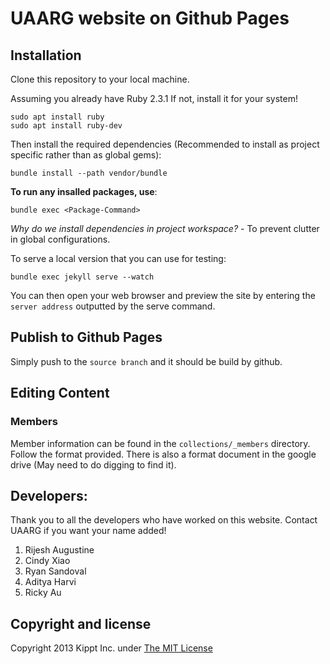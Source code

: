 # UAARG website on Github Pages

## Installation
Clone this repository to your local machine.

Assuming you already have Ruby 2.3.1 If not, install it for your system!
```
sudo apt install ruby
sudo apt install ruby-dev
```

Then install the required dependencies (Recommended to install as project specific rather than as global gems):

```
bundle install --path vendor/bundle
```

__To run any insalled packages, use__:

```
bundle exec <Package-Command>
```

*Why do we install dependencies in project workspace?*  - To prevent clutter in global configurations.

To serve a local version that you can use for testing:

```
bundle exec jekyll serve --watch
```
 
You can then open your web browser and preview the site by entering the `server address` outputted by the serve command.
    
    
## Publish to Github Pages

Simply push to the `source branch` and it should be build by github.

## Editing Content

### Members

Member information can be found in the `collections/_members` directory. Follow the format provided. There is also a format document in the google drive (May need to do digging to find it).

## Developers:

Thank you to all the developers who have worked on this website. Contact UAARG if you want your name added!

1. Rijesh Augustine
1. Cindy Xiao
1. Ryan Sandoval
1. Aditya Harvi
1. Ricky Au

## Copyright and license

Copyright 2013 Kippt Inc. under [The MIT License ](LICENSE)

